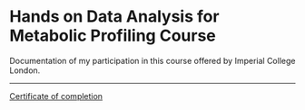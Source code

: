 # Hands on Data Analysis for Metabolic Profiling Course

Documentation of my participation in this course offered by Imperial College London.

---

[Certificate of completion](https://github.com/Antony-gitau/Hands-on-Data-Analysis-for-Metabolic-Profiling/blob/main/Data%20Analysis%20Ecert%202022-Antony%20M.%20Gitau.pdf)
